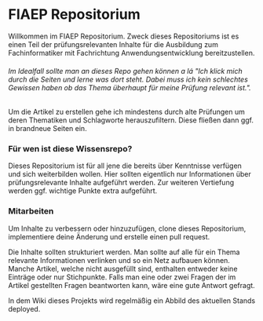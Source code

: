 # FIAEP Repositorium

Willkommen im FIAEP Repositorium. Zweck dieses Repositoriums ist es einen Teil der prüfungsrelevanten Inhalte für die Ausbildung zum Fachinformatiker mit Fachrichtung Anwendungsentwicklung bereitzustellen.

###### Im Idealfall sollte man an dieses Repo gehen können a lá "Ich klick mich durch die Seiten und lerne was dort steht. Dabei muss ich kein schlechtes Gewissen haben ob das Thema überhaupt für meine Prüfung relevant ist.".

Um die Artikel zu erstellen gehe ich mindestens durch alte Prüfungen um deren Thematiken und Schlagworte herauszufiltern. Diese fließen dann ggf. in brandneue Seiten ein.


### Für wen ist diese Wissensrepo?

Dieses Repositorium ist für all jene die bereits über Kenntnisse verfügen und sich weiterbilden wollen. Hier sollten eigentlich nur
Informationen über prüfungsrelevante Inhalte aufgeführt werden. Zur weiteren Vertiefung werden ggf. wichtige Punkte extra aufgeführt.

### Mitarbeiten

Um Inhalte zu verbessern oder hinzuzufügen, clone dieses Repositorium, implementiere deine Änderung und erstelle einen pull request.

Die Inhalte sollten strukturiert werden. Man sollte auf alle für ein Thema relevante Informationen verlinken und so ein Netz aufbauen können. Manche Artikel, welche nicht ausgefüllt sind, enthalten entweder keine Einträge oder nur Stichpunkte. Falls man eine oder zwei Fragen der im Artikel gestellten Fragen beantworten kann, wäre eine gute Antwort gefragt.

In dem Wiki dieses Projekts wird regelmäßig ein Abbild des aktuellen Stands deployed.

